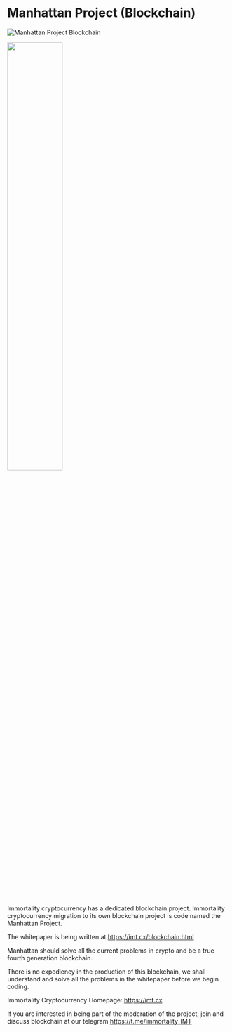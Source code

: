 # Manhattan Project (Blockchain)

![Manhattan Project Blockchain](https://imt.cx/assets/img/logo/mpb.png "Manhattan Project Blockchain")

<img src="https://imt.cx/assets/img/logo/mpb.png" width="50%" height="50%">

Immortality cryptocurrency has a dedicated blockchain project. Immortality cryptocurrency migration to its own blockchain project is code named the Manhattan Project.

The whitepaper is being written at https://imt.cx/blockchain.html

Manhattan should solve all the current problems in crypto and be a true fourth generation blockchain.

There is no expediency in the production of this blockchain, we shall understand and solve all the problems in the whitepaper before we begin coding.

Immortality Cryptocurrency
Homepage: https://imt.cx

If you are interested in being part of the moderation of the project, join and discuss blockchain at our telegram https://t.me/immortality_IMT 
